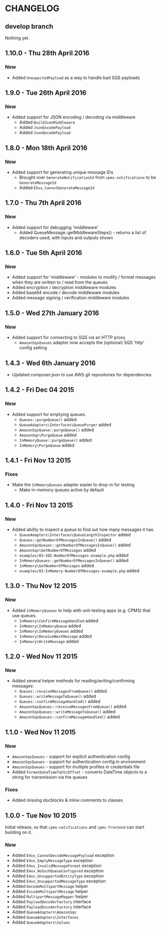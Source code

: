 # CHANGELOG

## develop branch

Nothing yet.

## 1.10.0 - Thu 28th April 2016

### New

* Added `UnexpectedPayload` as a way to handle bad SQS payloads

## 1.9.0 - Tue 26th April 2016

### New

* Added support for JSON encoding / decoding via middleware
  * Added `BuildJsonMiddleware`
  * Added `JsonEncodePayload`
  * Added `JsonDecodePayload`

## 1.8.0 - Mon 18th April 2016

### New

* Added support for generating unique message IDs
  * Brought over `GenerateNotificationId` from `cpms-notifications` to be `GenerateMessageId`
  * Added `E5xx_CannotGenerateMessageId`

## 1.7.0 - Thu 7th April 2016

### New

* Added support for debugging 'middleware'
  * Added QueueMessage::getMiddlewareSteps() - returns a list of decoders used, with inputs and outputs shown

## 1.6.0 - Tue 5th April 2016

### New

* Added support for 'middleware' - modules to modify / format messages when they are written to / read from the queues
* Added encryption / decryption middleware modules
* Added base64 encode / decode middleware modules
* Added message signing / verification middleware modules

## 1.5.0 - Wed 27th January 2016

### New

* Added support for connecting to SQS via an HTTP proxy
  * `AmazonSqsQueues` adapter now accepts the (optional) SQS 'http' config setting

## 1.4.3 - Wed 6th January 2016

* Updated composer.json to use AWS git repositories for dependencies

## 1.4.2 - Fri Dec 04 2015

### New

* Added support for emptying queues.
  * `Queues::purgeQueue()` added
  * `QueueAdapters\Interfaces\QueuePurger` added
  * `AmazonSqsQueue::purgeQueue()` added
  * `AmazonSqs\PurgeQueue` added
  * `InMemoryQueue::purgeQueue()` added
  * `InMemory\PurgeQueue` added

## 1.4.1 - Fri Nov 13 2015

### Fixes

* Make the `InMemoryQueues` adapter easier to drop-in for testing
  * Make in-memory queues active by default

## 1.4.0 - Fri Nov 13 2015

### New

* Added ability to inspect a queue to find out how many messages it has.
  * `QueueAdapters\Interfaces\QueueLengthInspector` added
  * `Queues::getNumberOfMessagesInQueue()` added
  * `AmazonSqsQueues::getNumberOfMessagesInQueue()` added
  * `AmazonSqs\GetNumberOfMessages` added
  * `examples/03-SQS-NumberOfMessages-example.php` added
  * `InMemoryQueues::getNumberOfMessagesInQueue()` added
  * `InMemory\GetNumberOfMessages` added
  * `examples/03-InMemory-NumberOfMessages-example.php` added

## 1.3.0 - Thu Nov 12 2015

### New

* Added `InMemoryQueues` to help with unit-testing apps (e.g. CPMS) that use queues.
  * `InMemory\ConfirmMessageHandled` added
  * `InMemory\InMemoryQueue` added
  * `InMemory\InMemoryQueues` added
  * `InMemory\ReceiveNextMessage` added
  * `InMemory\WriteMessage` added

## 1.2.0 - Wed Nov 11 2015

### New

* Added several helper methods for reading/writing/confirming messages:
  * `Queues::receiveMessagesFromQueue()` added
  * `Queues::writeMessageToQueue()` added
  * `Queues::confirmMessageHandled()` added
  * `AmazonSqsQueues::receiveMessagesFromQueue()` added
  * `AmazonSqsQueues::writeMessageToQueue()` added
  * `AmazonSqsQueues::confirmMessageHandled()` added

## 1.1.0 - Wed Nov 11 2015

### New

* `AmazonSqsQueues` - support for explicit authentication config
* `AmazonSqsQueues` - support for authentication config in environment
* `AmazonSqsQueues` - support for multiple profiles in credentials file
* Added `FormatDateTimeToUtcOffset` - converts DateTime objects to a string for transmission via the queues

### Fixes

* Added missing docblocks & inline comments to classes

## 1.0.0 - Tue Nov 10 2015

Initial release, so that `cpms-notifications` and `cpms-frontend` can start building on it.

### New

* Added `E4xx_CannotDecodeMessagePayload` exception
* Added `E4xx_EmptyMessageType` exception
* Added `E4xx_InvalidMessageFormat` exception
* Added `E4xx_NoSuchQueueConfigured` exception
* Added `E4xx_UnsupportedEntityType` exception
* Added `E4xx_UnsupportedMessageType` exception
* Added `DecodeMultipartMessage` helper
* Added `EncodeMultipartMessage` helper
* Added `MultipartMessageMapper` helper
* Added `PayloadDecoderFactory` interface
* Added `PayloadEncoderFactory` interface
* Added `QueueAdapters\AmazonSqs`
* Added `QueueAdapters\Interfaces`
* Added `QueueAdapters\Values`
